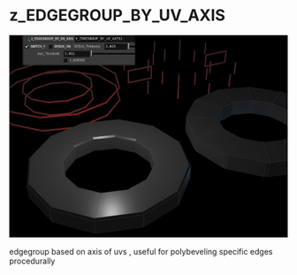 # z_EDGEGROUP_BY_UV_AXIS
![z_EDGEGROUP_BY_UV_AXIS](https://raw.githubusercontent.com/CorvaeOboro/zenv/master/hip/z_EDGEGROUP_BY_UV_AXIS/z_EDGEGROUP_BY_UV_AXIS.jpg?raw=true "z_EDGEGROUP_BY_UV_AXIS")

edgegroup based on axis of uvs , useful for polybeveling specific edges procedurally
